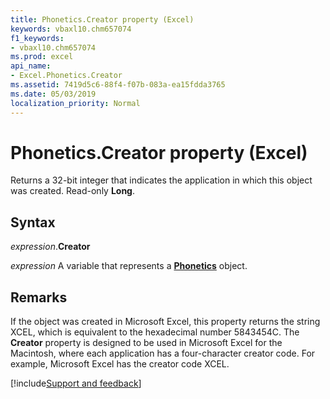 ```yaml
---
title: Phonetics.Creator property (Excel)
keywords: vbaxl10.chm657074
f1_keywords:
- vbaxl10.chm657074
ms.prod: excel
api_name:
- Excel.Phonetics.Creator
ms.assetid: 7419d5c6-88f4-f07b-083a-ea15fdda3765
ms.date: 05/03/2019
localization_priority: Normal
---
```



# Phonetics.Creator property (Excel)

Returns a 32-bit integer that indicates the application in which this object was created. Read-only **Long**.


## Syntax

_expression_.**Creator**

_expression_ A variable that represents a **[Phonetics](Excel.Phonetics.md)** object.


## Remarks

If the object was created in Microsoft Excel, this property returns the string XCEL, which is equivalent to the hexadecimal number 5843454C. The **Creator** property is designed to be used in Microsoft Excel for the Macintosh, where each application has a four-character creator code. For example, Microsoft Excel has the creator code XCEL.




[!include[Support and feedback](~/includes/feedback-boilerplate.md)]